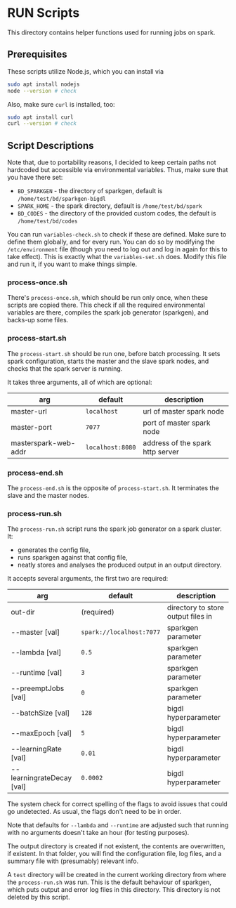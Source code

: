 # RUN Scripts

This directory contains helper functions used for running jobs on spark.


## Prerequisites

These scripts utilize Node.js, which you can install via

```bash
sudo apt install nodejs
node --version # check
```

Also, make sure `curl` is installed, too:

```bash
sudo apt install curl
curl --version # check
```


## Script Descriptions

Note that, due to portability reasons, I decided to keep certain paths not hardcoded but accessible via environmental variables. Thus, make sure that you have there set:
- `BD_SPARKGEN` - the directory of sparkgen, default is `/home/test/bd/sparkgen-bigdl`
- `SPARK_HOME` - the spark directory, default is `/home/test/bd/spark`
- `BD_CODES` - the directory of the provided custom codes, the default is `/home/test/bd/codes`

You can run `variables-check.sh` to check if these are defined. Make sure to define them globally, and for every run. You can do so by modifying the `/etc/environment` file (though you need to log out and log in again for this to take effect). This is exactly what the `variables-set.sh` does. Modify this file and run it, if you want to make things simple.

### process-once.sh

There's `process-once.sh`, which should be run only once, when these scripts are copied there. This check if all the required environmental variables are there, compiles the spark job generator (sparkgen), and backs-up some files.

### process-start.sh

The `process-start.sh` should be run one, before batch processing. It sets spark configuration, starts the master and the slave spark nodes, and checks that the spark server is running.

It takes three arguments, all of which are optional:

| arg                  | default          | description                      |
| -------------------- | ---------------- | -------------------------------- |
| master-url           | `localhost`      | url of master spark node         |
| master-port          | `7077`           | port of master spark node        |
| masterspark-web-addr | `localhost:8080` | address of the spark http server |

### process-end.sh

The `process-end.sh` is the opposite of `process-start.sh`. It terminates the slave and the master nodes.

### process-run.sh

The `process-run.sh` script runs the spark job generator on a spark cluster. It:
- generates the config file,
- runs sparkgen against that config file,
- neatly stores and analyses the produced output in an output directory.

It accepts several arguments, the first two are required:

| arg                       | default                  | description                        |
| ------------------------- | ------------------------ | ---------------------------------- |
| out-dir                   | (required)               | directory to store output files in |
| --master [val]            | `spark://localhost:7077` | sparkgen parameter                 |
| --lambda [val]            | `0.5`                  | sparkgen parameter                 |
| --runtime [val]           | `3`                   | sparkgen parameter                 |
| --preemptJobs [val]       | `0`                      | sparkgen parameter                 |
| --batchSize [val]         | `128`                    | bigdl hyperparameter               |
| --maxEpoch [val]          | `5`                      | bigdl hyperparameter               |
| --learningRate [val]      | `0.01`                   | bigdl hyperparameter               |
| --learningrateDecay [val] | `0.0002`                 | bigdl hyperparameter               |

The system check for correct spelling of the flags to avoid issues that could go undetected. As usual, the flags don't need to be in order.

Note that defaults for `--lambda` and `--runtime` are adjusted such that running with no arguments doesn't take an hour (for testing purposes).

The output directory is created if not existent, the contents are overwritten, if existent. In that folder, you will find the configuration file, log files, and a summary file with (presumably) relevant info.

A `test` directory will be created in the current working directory from where the `process-run.sh` was run. This is the default behaviour of sparkgen, which puts output and error log files in this directory. This directory is not deleted by this script.
